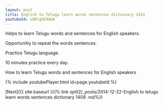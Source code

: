 ```yaml
---
layout: post
title: English to Telugu learn words sentences dictionary 1433 
youtubeId: vQ9lghE9XbA
---
```

 
 
Helps to learn Telugu words and sentences for English speakers.

Opportunitiy to repeat the words sentences. 

Practice Telugu language. 
 
10 minutes practice every day. 
 
How to learn Telugu words and sentences for English speakers 
 
{% include youtubePlayer.html id=page.youtubeId %}
 
 
[Next]({{ site.baseurl }}{% link  split2/_posts/2014-12-22-English to telugu learn words sentences dictionary 1409 .md%})
 
